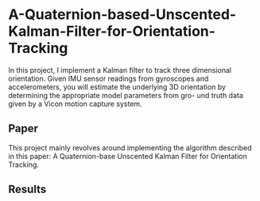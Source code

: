 # A-Quaternion-based-Unscented-Kalman-Filter-for-Orientation-Tracking

In this project, I implement a Kalman filter to track three dimensional orientation.
Given IMU sensor readings from gyroscopes and accelerometers, you will estimate the 
underlying 3D orientation by determining the appropriate model parameters from gro-
und truth data given by a Vicon motion capture system.

## Paper
This project mainly revolves around implementing the algorithm described in this paper:
A Quaternion-base Unscented Kalman Filter for Orientation Tracking.

## Results
